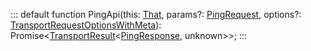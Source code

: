 :::
default function PingApi(this: [That](./That.md), params?: [PingRequest](./PingRequest.md), options?: [TransportRequestOptionsWithMeta](./TransportRequestOptionsWithMeta.md)): Promise<[TransportResult](./TransportResult.md)<[PingResponse](./PingResponse.md), unknown>>;
:::
